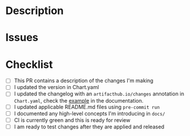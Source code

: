 <!--
    Thank you for your contribution. Please use this template to help guide
    you towards preparing a PR that fullfills our merge requirements.
-->
# Description

<!-- Describe the changes your PR introduces here. -->

# Issues

<!--
    Link related issues here, it's ok if this is empty but we do recommend that
    you create issues before working on PRs, issues on internal trackers are
    fine and need not be linked here.

    If your PR adds a new chart we expect you to create and link an issue so we
    can discuss adding your chart before you put the work into creating it.
-->

# Checklist

<!--
    Take care of the default items before marking your PR as ready for review,
    be prepared to add more items.
-->

* [ ] This PR contains a description of the changes I'm making
* [ ] I updated the version in Chart.yaml
* [ ] I updated the changelog with an `artifacthub.io/changes` annotation in `Chart.yaml`, check the [example](docs/development.md#Changelog) in the documentation.
* [ ] I updated applicable README.md files using  `pre-commit run`
* [ ] I documented any high-level concepts I'm introducing in `docs/`
* [ ] CI is currently green and this is ready for review
* [ ] I am ready to test changes after they are applied and released

<!--
    Please open PRs as Draft while you make CI green and/or finalise
    documentation. Your PR will be assigned to a CODEOWNER once you mark it
    as "Ready for Review".

   Once it is approved we will squash your changes onto the default branch
   and our trusty bot account will release them to the repository.
-->
